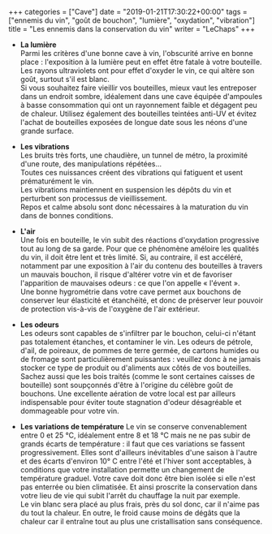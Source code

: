 +++
categories = ["Cave"]
date = "2019-01-21T17:30:22+00:00"
tags = ["ennemis du vin", "goût de bouchon", "lumière", "oxydation", "vibration"] 
title = "Les ennemis dans la conservation du vin"
writer = "LeChaps"
+++

* **La lumière**  
Parmi les critères d'une bonne cave à vin, l'obscurité arrive en bonne place : l'exposition à la lumière peut en effet être fatale à votre bouteille. Les rayons ultraviolets ont pour effet d'oxyder le vin, ce qui altère son goût, surtout s'il est blanc.  
Si vous souhaitez faire vieillir vos bouteilles, mieux vaut les entreposer dans un endroit sombre, idéalement dans une cave équipée d'ampoules à basse consommation qui ont un rayonnement faible et dégagent peu de chaleur. Utilisez également des bouteilles teintées anti-UV et évitez l'achat de bouteilles exposées de longue date sous les néons d'une grande surface.

* **Les vibrations**  
Les bruits très forts, une chaudière, un tunnel de métro, la proximité d'une route, des manipulations répétées...  
Toutes ces nuissances créent des vibrations qui fatiguent et usent prématurément le vin.  
Les vibrations maintiennent en suspension les dépôts du vin et perturbent son processus de vieillissement.  
Repos et calme absolu sont donc nécessaires à la maturation du vin dans de bonnes conditions.

* **L'air**  
Une fois en bouteille, le vin subit des réactions d'oxydation progressive tout au long de sa garde. Pour que ce phénomène améloire les qualités du vin, il doit être lent et très limité. Si, au contraire, il est accéléré, notamment par une exposition à l'air du contenu des bouteilles à travers un mauvais bouchon, il risque d'altérer votre vin et de favoriser l'apparition de mauvaises odeurs : ce que l'on appelle « l'évent ».  
Une bonne hygrométrie dans votre cave permet aux bouchons de conserver leur élasticité et étanchéité, et donc de préserver leur pouvoir de protection vis-à-vis de l'oxygène de l'air extérieur.

* **Les odeurs**  
Les odeurs sont capables de s'infiltrer par le bouchon, celui-ci n'étant pas totalement étanches, et contaminer le vin. Les odeurs de pétrole, d'ail, de poireaux, de pommes de terre germée, de cartons humides ou de fromage sont particulièrement puissantes : veuillez donc à ne jamais stocker ce type de produit ou d'aliments aux côtés de vos bouteilles. Sachez aussi que les bois traités (comme le sont certaines caisses de bouteille) sont soupçonnés d'être à l'origine du célèbre goût de bouchons. Une excellente aération de votre local est par ailleurs indispensable pour éviter toute stagnation d'odeur désagréable et dommageable pour votre vin.

* **Les variations de température**
Le vin se conserve convenablement entre 0 et 25 °C, idéalement entre 8 et 18 °C mais ne ne pas subir de grands écarts de température : il faut que ces variations se fassent progressivement. Elles sont d'ailleurs inévitables d'une saison à l'autre et des écarts d'environ 10° C entre l'été et l'hiver sont acceptables, à conditions que votre installation permette un changement de température graduel. Votre cave doit donc être bien isolée si elle n'est pas enterrée ou bien climatisée. Et ainsi proscrite la conservation dans votre lieu de vie qui subit l'arrêt du chauffage la nuit par exemple.  
Le vin blanc sera placé au plus frais, près du sol donc, car il n'aime pas du tout la chaleur. En outre, le froid cause moins de dégâts que la chaleur car il entraîne tout au plus une cristallisation sans conséquence.
